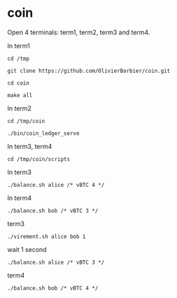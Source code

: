 # coin

Open 4 terminals: term1, term2, term3 and term4.

In term1

`cd /tmp`

`git clone https://github.com/OlivierBarbier/coin.git`

`cd coin`

`make all`

In term2

`cd /tmp/coin`

`./bin/coin_ledger_serve`

In term3, term4

`cd /tmp/coin/scripts`

In term3

`./balance.sh alice /* vBTC 4 */`

In term4

`./balance.sh bob /* vBTC 3 */`

term3

`./virement.sh alice bob 1`

wait 1 second

`./balance.sh alice /* vBTC 3 */`

term4

`./balance.sh bob /* vBTC 4 */`
